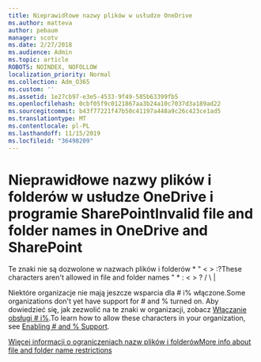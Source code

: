 ```yaml
---
title: Nieprawidłowe nazwy plików w usłudze OneDrive
ms.author: matteva
author: pebaum
manager: scotv
ms.date: 2/27/2018
ms.audience: Admin
ms.topic: article
ROBOTS: NOINDEX, NOFOLLOW
localization_priority: Normal
ms.collection: Adm_O365
ms.custom: ''
ms.assetid: 1e27cb97-e3e5-4533-9f49-585b63399fb5
ms.openlocfilehash: 0cbf05f9c0121867aa3b24a10c7037d3a189ad22
ms.sourcegitcommit: b43f77221f47b50c41197a448a9c26c423ce1ad5
ms.translationtype: MT
ms.contentlocale: pl-PL
ms.lasthandoff: 11/15/2019
ms.locfileid: "36498209"
---
```

# <a name="invalid-file-and-folder-names-in-onedrive-and-sharepoint"></a><span data-ttu-id="3da52-102">Nieprawidłowe nazwy plików i folderów w usłudze OneDrive i programie SharePoint</span><span class="sxs-lookup"><span data-stu-id="3da52-102">Invalid file and folder names in OneDrive and SharePoint</span></span>

<span data-ttu-id="3da52-103">Te znaki nie są dozwolone w nazwach plików i folderów \* " \< \> :?</span><span class="sxs-lookup"><span data-stu-id="3da52-103">These characters aren't allowed in file and folder names " \* : \< \> ?</span></span> <span data-ttu-id="3da52-104">/ \ |</span><span class="sxs-lookup"><span data-stu-id="3da52-104"></span></span> 
  
<span data-ttu-id="3da52-105">Niektóre organizacje nie mają jeszcze wsparcia dla # i% włączone.</span><span class="sxs-lookup"><span data-stu-id="3da52-105">Some organizations don't yet have support for # and % turned on.</span></span> <span data-ttu-id="3da52-106">Aby dowiedzieć się, jak zezwolić na te znaki w organizacji, zobacz [Włączanie obsługi # i%](https://go.microsoft.com/fwlink/?linkid=862611).</span><span class="sxs-lookup"><span data-stu-id="3da52-106">To learn how to allow these characters in your organization, see [Enabling # and % Support](https://go.microsoft.com/fwlink/?linkid=862611).</span></span> 
  
[<span data-ttu-id="3da52-107">Więcej informacji o ograniczeniach nazw plików i folderów</span><span class="sxs-lookup"><span data-stu-id="3da52-107">More info about file and folder name restrictions</span></span>](https://go.microsoft.com/fwlink/?linkid=866430)
  


